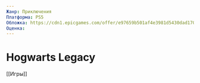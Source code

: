 ```yaml
---
Жанр: Приключения
Платформа: PS5
Обложка: https://cdn1.epicgames.com/offer/e97659b501af4e3981d5430dad170911/EGS_HogwartsLegacy_AvalancheSoftware_S2_1200x1600-2bb94423bf1c7e2fca10577d9f2878b9
Оценка:
---
```


# Hogwarts Legacy

[[Игры]]